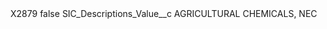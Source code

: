 <?xml version="1.0" encoding="UTF-8"?>
<CustomMetadata xmlns="http://soap.sforce.com/2006/04/metadata" xmlns:xsi="http://www.w3.org/2001/XMLSchema-instance" xmlns:xsd="http://www.w3.org/2001/XMLSchema">
    <label>X2879</label>
    <protected>false</protected>
    <values>
        <field>SIC_Descriptions_Value__c</field>
        <value xsi:type="xsd:string">AGRICULTURAL CHEMICALS, NEC</value>
    </values>
</CustomMetadata>
